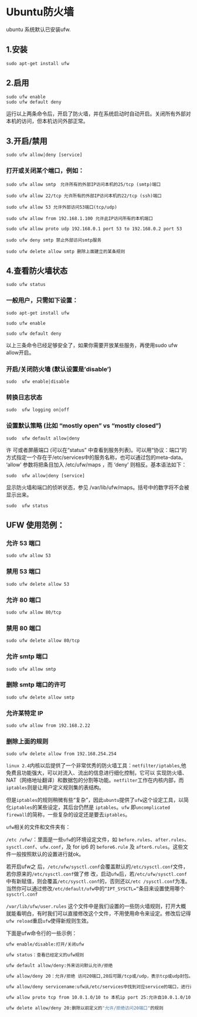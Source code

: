 # Ubuntu防火墙

ubuntu 系统默认已安装ufw.

## 1.安装

```shell
sudo apt-get install ufw
```

## 2.启用

```shell
sudo ufw enable
sudo ufw default deny
```

运行以上两条命令后，开启了防火墙，并在系统启动时自动开启。关闭所有外部对本机的访问，但本机访问外部正常。

## 3.开启/禁用

```shell
sudo ufw allow|deny [service]
```

### 打开或关闭某个端口，例如：

```shell
sudo ufw allow smtp　允许所有的外部IP访问本机的25/tcp (smtp)端口

sudo ufw allow 22/tcp 允许所有的外部IP访问本机的22/tcp (ssh)端口

sudo ufw allow 53 允许外部访问53端口(tcp/udp)

sudo ufw allow from 192.168.1.100 允许此IP访问所有的本机端口

sudo ufw allow proto udp 192.168.0.1 port 53 to 192.168.0.2 port 53

sudo ufw deny smtp 禁止外部访问smtp服务

sudo ufw delete allow smtp 删除上面建立的某条规则
```

## 4.查看防火墙状态

```shell
sudo ufw status
```

### 一般用户，只需如下设置：

```shell
sudo apt-get install ufw

sudo ufw enable

sudo ufw default deny
```

以上三条命令已经足够安全了，如果你需要开放某些服务，再使用sudo ufw allow开启。

### 开启/关闭防火墙 (默认设置是’disable’)

```shell
sudo  ufw enable|disable
```

### 转换日志状态

```shell
sudo  ufw logging on|off
```

### 设置默认策略 (比如 “mostly open” vs “mostly closed”)

```shell
sudo  ufw default allow|deny
```

许 可或者屏蔽端口 (可以在“status” 中查看到服务列表)。可以用“协议：端口”的方式指定一个存在于/etc/services中的服务名称，也可以通过包的meta-data。 ‘allow’ 参数将把条目加入 /etc/ufw/maps ，而 ‘deny’ 则相反。基本语法如下：

```shell
sudo  ufw allow|deny [service]
```

显示防火墙和端口的侦听状态，参见 /var/lib/ufw/maps。括号中的数字将不会被显示出来。

```shell
sudo  ufw status
```

## UFW 使用范例：

### 允许 53 端口

```shell
sudo ufw allow 53
```

### 禁用 53 端口

```shell
sudo ufw delete allow 53
```

### 允许 80 端口

```shell
sudo ufw allow 80/tcp
```

### 禁用 80 端口

```shell
sudo ufw delete allow 80/tcp
```

### 允许 smtp 端口

```shell
sudo ufw allow smtp
```

### 删除 smtp 端口的许可

```shell
sudo ufw delete allow smtp
```

### 允许某特定 IP

```shell
sudo ufw allow from 192.168.2.22
```

### 删除上面的规则

```shell
sudo ufw delete allow from 192.168.254.254
```

`linux 2.4`内核以后提供了一个非常优秀的防火墙工具：`netfilter/iptables`,他免费且功能强大，可以对流入、流出的信息进行细化控制，它可以 实现防火墙、NAT（网络地址翻译）和数据包的分割等功能。`netfilter`工作在内核内部，而`iptables`则是让用户定义规则集的表结构。

但是`iptables`的规则稍微有些“复杂”，因此`ubuntu`提供了`ufw`这个设定工具，以简化`iptables`的某些设定，其后台仍然是 `iptables`。`ufw` 即`uncomplicated firewall`的简称，一些复杂的设定还是要去`iptables`。

`ufw`相关的文件和文件夹有：

`/etc /ufw/`：里面是一些`ufw`的环境设定文件，如 `before.rules`、`after.rules`、`sysctl.conf`、`ufw.conf`，及 for ip6 的 `before6.rule` 及 `after6.rules`。这些文件一般按照默认的设置进行就ok。

若开启ufw之 后，`/etc/ufw/sysctl.conf`会覆盖默认的`/etc/sysctl.conf`文件，若你原来的`/etc/sysctl.conf`做了修 改，启动`ufw`后，若`/etc/ufw/sysctl.conf`中有新赋值，则会覆盖`/etc/sysctl.conf`的，否则还以`/etc /sysctl.conf`为准。当然你可以通过修改`/etc/default/ufw`中的`“IPT_SYSCTL=”`条目来设置使用哪个`sysctrl.conf`

`/var/lib/ufw/user.rules` 这个文件中是我们设置的一些防火墙规则，打开大概就能看明白，有时我们可以直接修改这个文件，不用使用命令来设定。修改后记得`ufw reload`重启`ufw`使得新规则生效。

下面是ufw命令行的一些示例：

```bash
ufw enable/disable:打开/关闭ufw

ufw status：查看已经定义的ufw规则

ufw default allow/deny:外来访问默认允许/拒绝

ufw allow/deny 20：允许/拒绝 访问20端口,20后可跟/tcp或/udp，表示tcp或udp封包。

ufw allow/deny servicename:ufw从/etc/services中找到对应service的端口，进行过滤。

ufw allow proto tcp from 10.0.1.0/10 to 本机ip port 25:允许自10.0.1.0/10的tcp封包访问本机的25端口。

ufw delete allow/deny 20:删除以前定义的"允许/拒绝访问20端口"的规则
```

